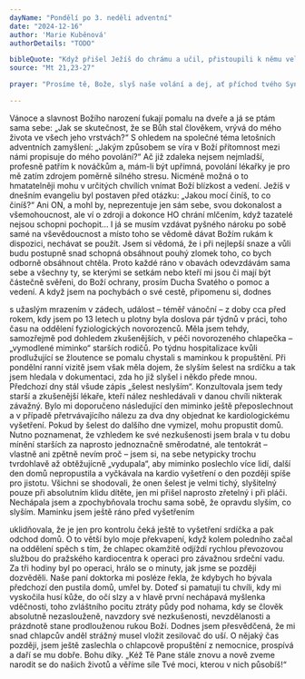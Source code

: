 ```yaml
---
dayName: "Pondělí po 3. neděli adventní"
date: "2024-12-16"
author: 'Marie Kuběnová'
authorDetails: "TODO"

bibleQuote: "Když přišel Ježíš do chrámu a učil, přistoupili k němu velekněží a starší lidu s otázkou: „Jakou mocí děláš tyto věci? Kdo ti k tomu dal plnou moc?“ Ježíš jim odpověděl: „Také já se vás zeptám na jednu věc. Když mi na ni odpovíte, i já vám řeknu, jakou mocí dělám tyto věci. Odkud byl Janův křest? Z nebe, anebo od lidí?“ Ale oni mezi sebou uvažovali: „Řeknemeli »z nebe«, namítne nám: »Proč jste mu tedy neuvěřili?« Řekneme-li však »od lidí«, musíme se bát lidu, protože všichni pokládají Jana za proroka.“ Odpověděli tedy Ježíšovi: „Nevíme.“ A on jim řekl: „Ani já vám nepovím, jakou mocí tyto věci dělám.“"
source: "Mt 21,23-27"

prayer: "Prosíme tě, Bože, slyš naše volání a dej, ať příchod tvého Syna mezi nás osvítí temnoty našeho srdce. Neboť on s tebou v jednotě Ducha Svatého…"

---
```


Vánoce a slavnost Božího narození ťukají pomalu na dveře a já se ptám sama sebe: „Jak se skutečnost, že se Bůh stal člověkem, vrývá do mého života ve všech jeho vrstvách?“ S ohledem na společné téma letošních adventních zamyšlení: „Jakým způsobem se víra v Boží přítomnost mezi námi propisuje do mého povolání?“
Ač již zdaleka nejsem nejmladší, profesně patřím k nováčkům a, mám-li být upřímná, povolání lékařky je pro mě zatím zdrojem poměrně silného stresu. Nicméně možná o to hmatatelněji mohu v určitých chvílích vnímat Boží blízkost a vedení. Ježíš v dnešním evangeliu byl postaven před otázku: „Jakou mocí činíš, to co činíš?“ Ani ON, a mohl by, neprezentuje jen sám sebe, svou dokonalost a všemohoucnost, ale ví o zdroji a dokonce HO chrání mlčením, když tazatelé nejsou schopni pochopit…
I já se musím vzdávat pyšného nároku po sobě samé na vševědoucnost a místo toho se vědomě dávat Božím rukám k dispozici, nechávat se použít. Jsem si vědomá, že i při nejlepší snaze a vůli budu postupně snad schopná obsáhnout pouhý zlomek toho, co bych odborně obsáhnout chtěla. Proto každé ráno v obavách odevzdávám sama sebe a všechny ty, se kterými se setkám nebo kteří mi jsou či mají být částečně svěřeni, do Boží ochrany, prosím Ducha Svatého o pomoc a vedení. A když jsem na pochybách o své cestě, připomenu si, dodnes
 
s užaslým mrazením v zádech, událost – téměř vánoční – z doby cca před rokem, kdy jsem po 13 letech u plotny byla doslova pár týdnů v práci, toho času na oddělení fyziologických novorozenců.
Měla jsem tehdy, samozřejmě pod dohledem zkušenějších, v péči novorozeného chlapečka
– „vymodlené miminko“ starších rodičů. Po týdnu hospitalizace kvůli prodlužující se žloutence se pomalu chystali s maminkou k propuštění. Při pondělní ranní vizitě jsem však měla dojem, že slyším šelest na srdíčku a tak jsem hledala v dokumentaci, zda ho již slyšel i někdo přede mnou. Předchozí dny stál všude zápis „šelest neslyším“. Konzultovala jsem tedy starší a zkušenější lékaře, kteří nález neshledávali v danou chvíli nikterak závažný. Bylo mi doporučeno následující den miminko ještě přeposlechnout a v případě přetrvávajícího nálezu za dva dny objednat ke kardiologickému vyšetření. Pokud by šelest do dalšího dne vymizel, mohu propustit domů. Nutno poznamenat, že vzhledem ke své nezkušenosti jsem brala v tu dobu mínění starších za naprosto jednoznačně směrodatné, ale tentokrát – vlastně ani zpětně nevím proč – jsem si, na sebe netypicky trochu tvrdohlavě až obtěžujícně „vydupala“, aby miminko poslechlo více lidí, další den domů nepropustila a vyčkávala na kardio vyšetření o den později spíše pro jistotu. Všichni se shodovali, že onen šelest je velmi tichý, slyšitelný pouze při absolutním klidu dítěte, jen mi přišel naprosto zřetelný i při pláči. Nechápala jsem a zpochybňovala trochu sama sobě, že opravdu slyším, co slyším. Maminku jsem ještě ráno před vyšetřením
 
uklidňovala, že je jen pro kontrolu čeká ještě to vyšetření srdíčka a pak odchod domů. O to větší bylo moje překvapení, když kolem poledního začal na oddělení spěch s tím, že chlapec okamžitě odjíždí rychlou převozovou službou do pražského kardiocentra k operaci pro závažnou srdeční vadu. Za tři hodiny byl po operaci, hrálo se o minuty, jak jsme se později dozvěděli. Naše paní doktorka mi posléze řekla, že kdybych ho bývala předchozí den pustila domů, umřel by. Doteď si pamatuji tu chvíli, kdy mi vyskočila husí kůže, do očí slzy a v hlavě první nechápavá myšlenka vděčnosti, toho zvláštního pocitu ztráty půdy pod nohama, kdy se člověk absolutně nezaslouženě, navzdory své nezkušenosti, nevzdělanosti a prázdnotě stane prodlouženou rukou Boží. Dodnes jsem přesvědčená, že mi snad chlapcův anděl strážný musel vložit zesilovač do uší. O nějaký čas později, jsem ještě zaslechla o chlapcově propuštění z nemocnice, prospívá a daří se mu dobře. Bohu díky.
„Kéž Tě Pane stále znovu a nově zveme narodit se do našich životů a věříme síle Tvé moci, kterou v nich působíš!“

